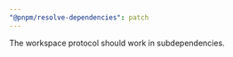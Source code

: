 ```yaml
---
"@pnpm/resolve-dependencies": patch
---
```


The workspace protocol should work in subdependencies.
